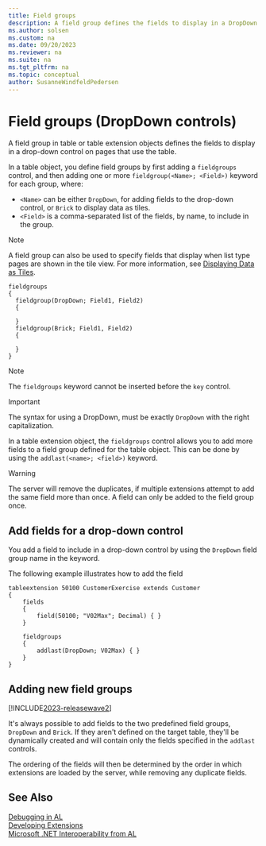 ```yaml
---
title: Field groups
description: A field group defines the fields to display in a DropDown control in Dynamics 365 Business Central. 
ms.author: solsen
ms.custom: na
ms.date: 09/20/2023
ms.reviewer: na
ms.suite: na
ms.tgt_pltfrm: na
ms.topic: conceptual
author: SusanneWindfeldPedersen
---
```


# Field groups (DropDown controls)

A field group in table or table extension objects defines the fields to display in a drop-down control on pages that use the table. 

In a table object, you define field groups by first adding a `fieldgroups` control, and then adding one or more `fieldgroup(<Name>; <Field>)` keyword for each group, where:

- `<Name>` can be either `DropDown`, for adding fields to the drop-down control, or `Brick` to display data as tiles.
- `<Field>` is a comma-separated list of the fields, by name, to include in the group.  

> [!NOTE]
> A field group can also be used to specify fields that display when list type pages are shown in the tile view. For more information, see [Displaying Data as Tiles](devenv-lists-as-tiles.md).

```AL
fieldgroups
{
  fieldgroup(DropDown; Field1, Field2)
  {
        
  }
  fieldgroup(Brick; Field1, Field2)
  {
        
  }
}
```
> [!NOTE]  
> The `fieldgroups` keyword cannot be inserted before the `key` control.

> [!IMPORTANT]  
> The syntax for using a DropDown, must be exactly `DropDown` with the right capitalization.


In a table extension object, the `fieldgroups` control allows you to add more fields to a field group defined for the table object. This can be done by using the `addlast(<name>; <field>)` keyword.
<!--
In order to add fields to a field group, you create a table extension and specify the `fieldgroups` control and the fields you want to append to the field group. 
 

> [!NOTE]  
> You can only place the fields at the end of the field group members list using the `addlast` keyword. 

-->

> [!WARNING]  
> The server will remove the duplicates, if multiple extensions attempt to add the same field more than once. A field can only be added to the field group once.

## Add fields for a drop-down control

You add a field to include in a drop-down control by using the `DropDown` field group name in the keyword.

The following example illustrates how to add the field 

```AL
tableextension 50100 CustomerExercise extends Customer
{
    fields
    {
        field(50100; "V02Max"; Decimal) { }
    }
   
    fieldgroups
    {
        addlast(DropDown; V02Max) { }
    }
}
```

## Adding new field groups

[!INCLUDE[2023-releasewave2](includes/2023-releasewave2.md)]

It's always possible to add fields to the two predefined field groups, `DropDown` and `Brick`. If they aren't defined on the target table, they'll be dynamically created and will contain only the fields specified in the `addlast` controls.

The ordering of the fields will then be determined by the order in which extensions are loaded by the server, while removing any duplicate fields.

<!--
## Define fields to display in tile view

To specify which fields are included in a tile for a record in a list page object, you use the `Brick` field group name. The following example defines the `Brick` field group that includes two fields of a table object:

```
table 50101 MyTable
{
    DataClassification = ToBeClassified;
    
    
    fields
    
    {
        field(1;MyField1; Integer)
        {
            DataClassification = ToBeClassified;
            
        }
        field(2;MyField2; Integer)
        {
            DataClassification = ToBeClassified;
            
        }
    }

    keys
    {
        key(PK; MyField)
        {
            Clustered = true;
        }
    }

    fieldgroups
    {
        fieldgroup(Brick; MyField1, MyField2)
        {
            
        }
    }

```
-->
## See Also

[Debugging in AL](devenv-debugging.md)  
[Developing Extensions](devenv-dev-overview.md)  
[Microsoft .NET Interoperability from AL](devenv-get-started-call-dotnet-from-al.md)  
